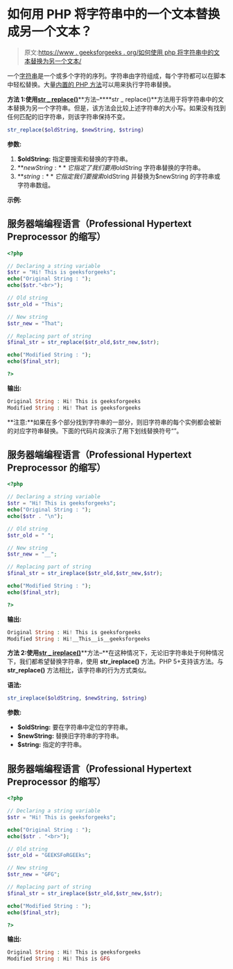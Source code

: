 # 如何用 PHP 将字符串中的一个文本替换成另一个文本？

> 原文:[https://www . geeksforgeeks . org/如何使用 php 将字符串中的文本替换为另一个文本/](https://www.geeksforgeeks.org/how-to-replace-a-text-in-a-string-with-another-text-using-php/)

一个[字符串](https://www.geeksforgeeks.org/php-strings/)是一个或多个字符的序列。字符串由字符组成，每个字符都可以在脚本中轻松替换。大量[内置的 PHP 方法](https://www.geeksforgeeks.org/php-string-functions/)可以用来执行字符串替换。

**方法 1:使用**[**str _ replace()**](https://www.geeksforgeeks.org/php-str_replace-function/)**方法–****str _ replace()**方法用于将字符串中的文本替换为另一个字符串。但是，该方法会比较上述字符串的大小写。如果没有找到任何匹配的旧字符串，则该字符串保持不变。

```php
str_replace($oldString, $newString, $string)
```

**参数:**

1.  **$oldString:** 指定要搜索和替换的字符串。
2.  **$newString:** 它指定了我们要用$oldString 字符串替换的字符串。
3.  **$string:** 它指定我们要搜索$oldString 并替换为$newString 的字符串或字符串数组。

**示例:**

## 服务器端编程语言（Professional Hypertext Preprocessor 的缩写）

```php
<?php

// Declaring a string variable
$str = "Hi! This is geeksforgeeks";
echo("Original String : ");
echo($str."<br>");

// Old string
$str_old = "This";

// New string
$str_new = "That";

// Replacing part of string
$final_str = str_replace($str_old,$str_new,$str);

echo("Modified String : ");
echo($final_str);

?>
```

**输出:**

```php
Original String : Hi! This is geeksforgeeks
Modified String : Hi! That is geeksforgeeks
```

**注意:**如果在多个部分找到字符串的一部分，则旧字符串的每个实例都会被新的对应字符串替换。下面的代码片段演示了用下划线替换符号“”。

## 服务器端编程语言（Professional Hypertext Preprocessor 的缩写）

```php
<?php

// Declaring a string variable
$str = "Hi! This is geeksforgeeks";
echo("Original String : ");
echo($str . "\n");

// Old string
$str_old = " ";

// New string
$str_new = "__";

// Replacing part of string
$final_str = str_ireplace($str_old,$str_new,$str);

echo("Modified String : ");
echo($final_str);

?>
```

**输出:**

```php
Original String : Hi! This is geeksforgeeks
Modified String : Hi!__This__is__geeksforgeeks
```

**方法 2:使用**[**str _ ireplace()**](https://www.geeksforgeeks.org/php-str_ireplace-function/)**方法–**在这种情况下，无论旧字符串处于何种情况下，我们都希望替换字符串，使用 **str_ireplace()** 方法。PHP 5+支持该方法。与 **str_replace()** 方法相比，该字符串的行为方式类似。

**语法:**

```php
str_ireplace($oldString, $newString, $string)
```

**参数:**

*   **$oldString:** 要在字符串中定位的字符串。
*   **$newString:** 替换旧字符串的字符串。
*   **$string:** 指定的字符串。

## 服务器端编程语言（Professional Hypertext Preprocessor 的缩写）

```php
<?php

// Declaring a string variable
$str = "Hi! This is geeksforgeeks";

echo("Original String : ");
echo($str . "<br>");

// Old string
$str_old = "GEEKSFoRGEEks";

// New string
$str_new = "GFG";

// Replacing part of string
$final_str = str_ireplace($str_old,$str_new,$str);

echo("Modified String : ");
echo($final_str);

?>
```

**输出:**

```php
Original String : Hi! This is geeksforgeeks
Modified String : Hi! This is GFG
```
